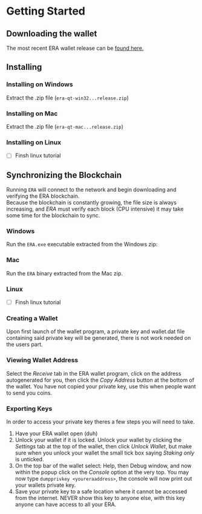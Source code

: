 # Getting Started

## Downloading the wallet

The most recent ERA wallet release can be [found here.](https://github.com/EraNetwork/Era/releases)

## Installing

### Installing on Windows

Extract the .zip file (`era-qt-win32...release.zip`)

### Installing on Mac

Extract the .zip file (`era-qt-mac...release.zip`)

### Installing on Linux

- [ ] Finsh linux tutorial

## Synchronizing the Blockchain

Running `ERA` will connect to the network and begin downloading and verifying the ERA blockchain.  
Because the blockchain is constantly growing, the file size is always increasing, and *ERA* must verify each block (CPU intensive) it may take some time for the blockchain to sync.

### Windows

Run the `ERA.exe` executable extracted from the Windows zip:

### Mac

Run the `ERA` binary extracted from the Mac zip.

### Linux

- [ ] Finsh linux tutorial

### Creating a Wallet

Upon first launch of the wallet program, a private key and wallet.dat file containing said private key will be generated, there is not work needed on the users part.

### Viewing Wallet Address

Select the *Receive* tab in the ERA wallet program, click on the address autogenerated for you, then click the *Copy Address* button at the bottom of the wallet.  You have not copied your private key, use this when people want to send you coins.

### Exporting Keys

In order to access your private key theres a few steps you will need to take.
1. Have your ERA wallet open (duh)
2. Unlock your wallet if it is locked. Unlock your wallet by clicking the *Settings* tab at the top of the wallet, then click *Unlock Wallet*, but make sure when you unlock your wallet the small tick box saying *Staking only* is unticked.
3. On the top bar of the wallet select: Help, then Debug window, and now within the popup click on the *Console* option at the very top.  You may now type `dumpprivkey <youreraaddress>`, the console will now print out your wallets private key.
4. Save your private key to a safe location where it cannot be accessed from the internet. NEVER show this key to anyone else, with this key anyone can have access to all your ERA.
